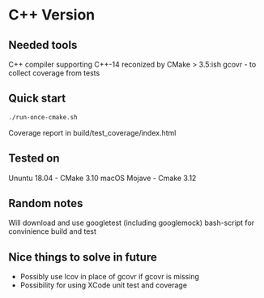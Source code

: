 C++ Version
===========
Needed tools
------------

 C++ compiler supporting C++-14 reconized by CMake > 3.5:ish
 gcovr - to collect coverage from tests


Quick start
-----------

```sh
./run-once-cmake.sh
```

Coverage report in build/test_coverage/index.html

Tested on
---------

 Ununtu 18.04 - CMake 3.10
 macOS Mojave - Cmake 3.12


Random notes
------------

Will download and use googletest (including googlemock)
bash-script for convinience build and test


Nice things to solve in future
------------------------------

*  Possibly use lcov in place of gcovr if gcovr is missing
*  Possibility for using XCode unit test and coverage


